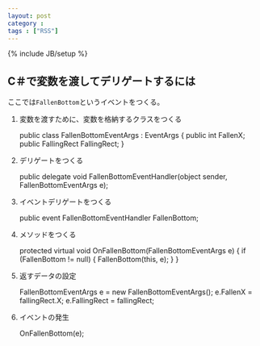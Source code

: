 ```yaml
---
layout: post
category : 
tags : ["RSS"]
---
```

{% include JB/setup %}

## C＃で変数を渡してデリゲートするには
ここでは`FallenBottom`というイベントをつくる。

1. 変数を渡すために、変数を格納するクラスをつくる


    public class FallenBottomEventArgs : EventArgs    {        public int FallenX;        public FallingRect FallingRect;    }2. デリゲートをつくる

    public delegate void FallenBottomEventHandler(object sender, FallenBottomEventArgs e);3. イベントデリゲートをつくる        public event FallenBottomEventHandler FallenBottom;4. メソッドをつくる    protected virtual void OnFallenBottom(FallenBottomEventArgs e)    {        if (FallenBottom != null)        {            FallenBottom(this, e);        }    }5. 返すデータの設定    FallenBottomEventArgs e = new FallenBottomEventArgs();    e.FallenX = fallingRect.X;    e.FallingRect = fallingRect;6. イベントの発生


    OnFallenBottom(e);
    
    